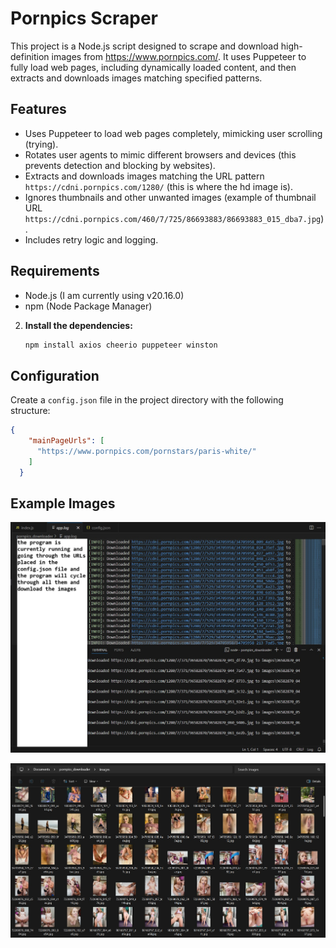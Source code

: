 # Pornpics Scraper

This project is a Node.js script designed to scrape and download high-definition images from https://www.pornpics.com/. It uses Puppeteer to fully load web pages, including dynamically loaded content, and then extracts and downloads images matching specified patterns.

## Features

- Uses Puppeteer to load web pages completely, mimicking user scrolling (trying).
- Rotates user agents to mimic different browsers and devices (this prevents detection and blocking by websites).
- Extracts and downloads images matching the URL pattern `https://cdni.pornpics.com/1280/` (this is where the hd image is).
- Ignores thumbnails and other unwanted images (example of thumbnail URL `https://cdni.pornpics.com/460/7/725/86693883/86693883_015_dba7.jpg`).
- Includes retry logic and logging.

## Requirements

- Node.js (I am currently using v20.16.0)
- npm (Node Package Manager)

2. **Install the dependencies:**

    ```sh
    npm install axios cheerio puppeteer winston
    ```

## Configuration

Create a `config.json` file in the project directory with the following structure:

```json
{
    "mainPageUrls": [
      "https://www.pornpics.com/pornstars/paris-white/"
    ]
  }
```

## Example Images

![image](https://raw.githubusercontent.com/2b12WNu4tpUF7CL4ua79z6QtxePjM9zgxgBO404/PORNPICS_DOWNLOADER_beta/main/readme_images/Pornpics%20downloader%20screenshot.jpg)


![image2](https://raw.githubusercontent.com/2b12WNu4tpUF7CL4ua79z6QtxePjM9zgxgBO404/PORNPICS_DOWNLOADER_beta/fc34d38493276015ab52c1f2d6648c1183c1ad37/readme_images/pornpics%20image%20downloading%20in%20progress.jpeg)

